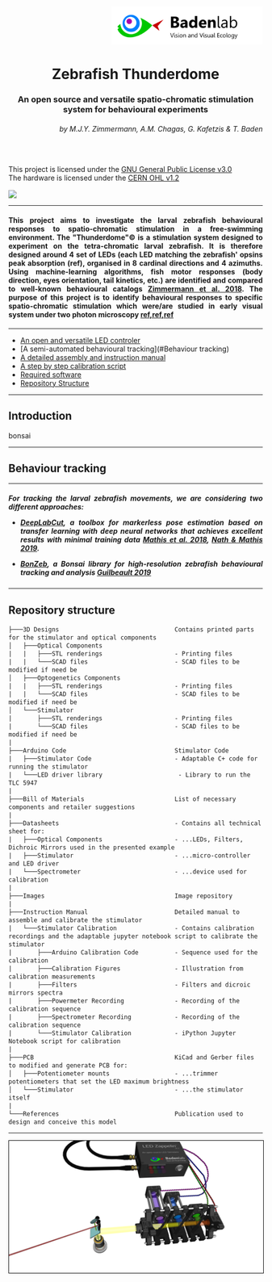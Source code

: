<p align="right"><img src="https://github.com/BadenLab/Zebrafish-visual-space-model/blob/master/Images/Logo.png" width="300"/>
<h1 align="center">Zebrafish Thunderdome</h1></p>
<h3 align="center">An open source and versatile spatio-chromatic stimulation system for behavioural experiments</h4>
<p align="center"><h6 align="right">by M.J.Y. Zimmermann, A.M. Chagas, G. Kafetzis & T. Baden</h6></p>

<br>

This project is licensed under the [GNU General Public License v3.0](https://github.com/BadenLab/LED-Zappelin/blob/master/LICENSE)<br>
The hardware is licensed under the [CERN OHL v1.2](https://github.com/BadenLab/LED-Zappelin/blob/master/PCB/LICENSE)

<img align="center" src="https://github.com/MaxZimmer/Zebra-Thunderdome/blob/main/Images/thunderdome.png">

***

<h4 align="justify"> This project aims to investigate the larval zebrafish behavioural responses to spatio-chromatic stimulation in a free-swimming environment. The "Thunderdome"© is a stimulation system designed to experiment on the tetra-chromatic larval zebrafish. It is therefore designed around 4 set of LEDs (each LED matching the zebrafish' opsins peak absorption (ref), organised in 8 cardinal directions and 4 azimuths. Using machine-learning algorithms, fish motor responses (body direction, eyes orientation, tail kinetics, etc.) are identified and compared to well-known behavioural catalogs <a href="https://github.com/MaxZimmer/Zebra-Thunderdome/blob/main/References/Zimmermann%202018.pdf">Zimmermann et al. 2018</a>. The purpose of this project is to identify behavioural responses to specific spatio-chromatic stimulation which were/are studied in early visual system under two photon microscopy <a href="">ref,ref,ref</a></h4>


***

- [An open and versatile LED controler](#Introduction)
- [A semi-automated behavioural tracking](#Behaviour tracking)
- [A detailed assembly and instruction manual](https://github.com/BadenLab/LED-Zappelin/blob/master/Instruction%20Manual/README.md)
- [A step by step calibration script](https://github.com/BadenLab/LED-Zappelin/blob/master/Instruction%20Manual/Stimulator%20Calibration/Stimulator_Calibration.ipynb)
- [Required software](#Software)
- [Repository Structure](#Repository-Structure)

***

## Introduction

bonsai

***
## Behaviour tracking

***

<h5 align="justify">
For tracking the larval zebrafish movements, we are considering two different approaches:

- <a href="https://github.com/DeepLabCut/DeepLabCut">DeepLabCut</a>, a toolbox for markerless pose estimation based on transfer learning with deep neural networks that achieves excellent results with minimal training data <a href="https://github.com/MaxZimmer/Zebra-Thunderdome/blob/main/References/Mathis%202018.pdf">Mathis et al. 2018</a>, <a href="https://github.com/MaxZimmer/Zebra-Thunderdome/blob/main/References/Nath&Mathis%202019.pdf">Nath & Mathis 2019</a>.

- <a href="https://github.com/ncguilbeault/BonZeb">BonZeb</a>, a Bonsai library for high-resolution zebrafish behavioural tracking and analysis <a href="https://github.com/MaxZimmer/Zebra-Thunderdome/blob/main/References/Guilbeault%202019.pdf">Guilbeault 2019</a>  
</h5>




***
## Repository structure

```
├───3D Designs                                Contains printed parts for the stimulator and optical components
│   ├───Optical Components
|   |   ├───STL renderings                    - Printing files
|   |   └───SCAD files                        - SCAD files to be modified if need be
│   ├───Optogenetics Components
|   |   ├───STL renderings                    - Printing files
|   |   └───SCAD files                        - SCAD files to be modified if need be
│   └───Stimulator
|       ├───STL renderings                    - Printing files
|       └───SCAD files                        - SCAD files to be modified if need be
|
├───Arduino Code                              Stimulator Code
|   ├───Stimulator Code                       - Adaptable C+ code for running the stimulator
|   └───LED driver library                     - Library to run the TLC 5947
|
├───Bill of Materials                         List of necessary components and retailer suggestions
|
├───Datasheets                                - Contains all technical sheet for:
|   ├───Optical Components                    - ...LEDs, Filters, Dichroic Mirrors used in the presented example
|   ├───Stimulator                            - ...micro-controller and LED driver
|   └───Spectrometer                          - ...device used for calibration
|
├───Images                                    Image repository
|
├───Instruction Manual                        Detailed manual to assemble and calibrate the stimulator
|   └───Stimulator Calibration                - Contains calibration recordings and the adaptable jupyter notebook script to calibrate the stimulator
|       ├───Arduino Calibration Code          - Sequence used for the calibration
|       ├───Calibration Figures               - Illustration from calibration measurements
|       ├───Filters                           - Filters and dicroic mirrors spectra
|       ├───Powermeter Recording              - Recording of the calibration sequence
|       ├───Spectrometer Recording            - Recording of the calibration sequence
|       └───Stimulator Calibration            - iPython Jupyter Notebook script for calibration
|
├───PCB                                       KiCad and Gerber files to modified and generate PCB for:
│   ├───Potentiometer mounts                  - ...trimmer potentiometers that set the LED maximum brightness
│   └───Stimulator                            - ...the stimulator itself
|
└───References                                Publication used to design and conceive this model

```

***

<img src="https://github.com/BadenLab/LED-Zappelin/blob/master/Images/Abstract.png" style="border: 1px solid black" />
